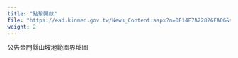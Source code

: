 ```yaml
---
title: "點擊開啟"
file: "https://ead.kinmen.gov.tw/News_Content.aspx?n=0F14F7A22826FA06&sms=A2C62D68901B977C&s=389F2D18B6D57241"
weight: 2
---
```

公告金門縣山坡地範圍界址圖